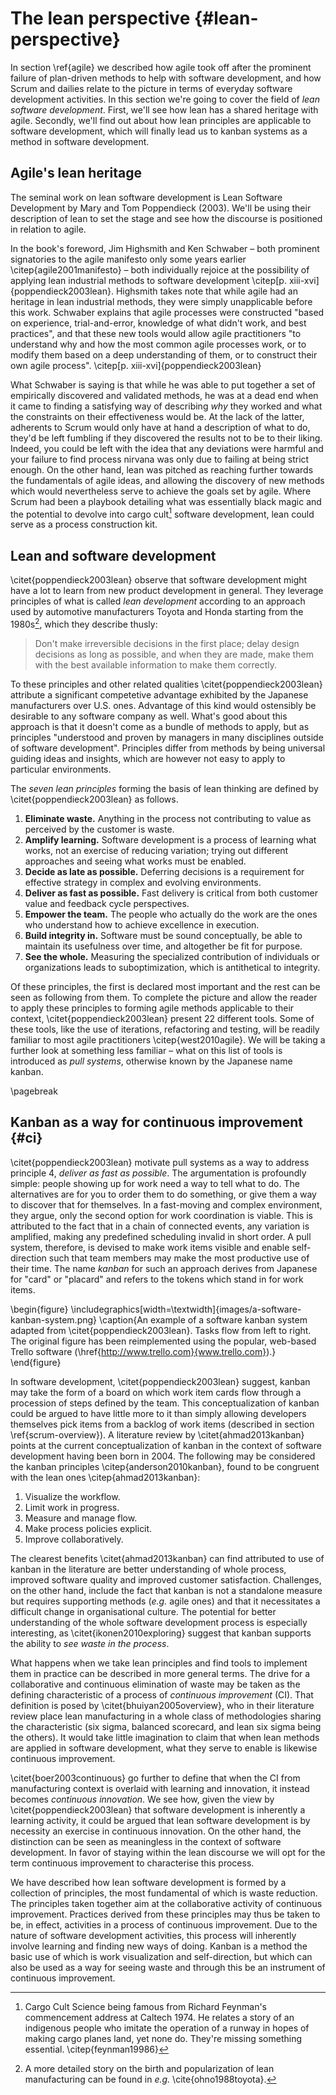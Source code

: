 
# The lean perspective {#lean-perspective}

In section \ref{agile} we described how agile took off after the prominent failure of plan-driven methods to help with software development, and how Scrum and dailies relate to the picture in terms of everyday software development activities. In this section we're going to cover the field of *lean software development*. First, we'll see how lean has a shared heritage with agile. Secondly, we'll find out about how lean principles are applicable to software development, which will finally lead us to kanban systems as a method in software development.

## Agile's lean heritage

The seminal work on lean software development is Lean Software Development by Mary and Tom Poppendieck (2003). We'll be using their description of lean to set the stage and see how the discourse is positioned in relation to agile.

In the book's foreword, Jim Highsmith and Ken Schwaber – both prominent signatories to the agile manifesto only some years earlier \citep{agile2001manifesto} – both individually rejoice at the possibility of applying lean industrial methods to software development \citep[p. xiii-xvi]{poppendieck2003lean}. Highsmith takes note that while agile had an heritage in lean industrial methods, they were simply unapplicable before this work. Schwaber explains that agile processes were constructed "based on experience, trial-and-error, knowledge of what didn't work, and best practices", and that these new tools would allow agile practitioners "to understand why and how the most common agile processes work, or to modify them based on a deep understanding of them, or to construct their own agile process". \citep[p. xiii-xvi]{poppendieck2003lean}

What Schwaber is saying is that while he was able to put together a set of empirically discovered and validated methods, he was at a dead end when it came to finding a satisfying way of describing *why* they worked and what the constraints on their effectiveness would be. At the lack of the latter, adherents to Scrum would only have at hand a description of what to do, they'd be left fumbling if they discovered the results not to be to their liking. Indeed, you could be left with the idea that any deviations were harmful and your failure to find process nirvana was only due to failing at being strict enough. On the other hand, lean was pitched as reaching further towards the fundamentals of agile ideas, and allowing the discovery of new methods which would nevertheless serve to achieve the goals set by agile. Where Scrum had been a playbook detailing what was essentially black magic and the potential to devolve into cargo cult[^cargocult] software development, lean could serve as a process construction kit.

[^cargocult]: Cargo Cult Science being famous from Richard Feynman's commencement address at Caltech 1974. He relates a story of an indigenous people who imitate the operation of a runway in hopes of making cargo planes land, yet none do. They're missing something essential. \citep{feynman19986}

## Lean and software development

\citet{poppendieck2003lean} observe that software development might have a lot to learn from new product development in general. They leverage principles of what is called *lean development* according to an approach used by automotive manufacturers Toyota and Honda starting from the 1980s[^lean-manufacturing], which they describe thusly:

> Don't make irreversible decisions in the first place; delay design decisions as long as possible, and when they are made, make them with the best available information to make them correctly.

To these principles and other related qualities \citet{poppendieck2003lean} attribute a significant competetive advantage exhibited by the Japanese manufacturers over U.S. ones. Advantage of this kind would ostensibly be desirable to any software company as well. What's good about this approach is that it doesn't come as a bundle of methods to apply, but as principles "understood and proven by managers in many disciplines outside of software development". Principles differ from methods by being universal guiding ideas and insights, which are however not easy to apply to particular environments.

[^lean-manufacturing]: A more detailed story on the birth and popularization of lean manufacturing can be found in *e.g.* \cite{ohno1988toyota}.

The *seven lean principles* forming the basis of lean thinking are defined by \citet{poppendieck2003lean} as follows.

1. **Eliminate waste.** Anything in the process not contributing to value as perceived by the customer is waste.
2. **Amplify learning.** Software development is a process of learning what works, not an exercise of reducing variation; trying out different approaches and seeing what works must be enabled.
3. **Decide as late as possible.** Deferring decisions is a requirement for effective strategy in complex and evolving environments.
4. **Deliver as fast as possible.** Fast delivery is critical from both customer value and feedback cycle perspectives.
5. **Empower the team.** The people who actually do the work are the ones who understand how to achieve excellence in execution.
6. **Build integrity in.** Software must be sound conceptually, be able to maintain its usefulness over time, and altogether be fit for purpose.
7. **See the whole.** Measuring the specialized contribution of individuals or organizations leads to suboptimization, which is antithetical to integrity.

Of these principles, the first is declared most important and the rest can be seen as following from them. To complete the picture and allow the reader to apply these principles to forming agile methods applicable to their context, \citet{poppendieck2003lean} present 22 different tools. Some of these tools, like the use of iterations, refactoring and testing, will be readily familiar to most agile practitioners \citep{west2010agile}. We will be taking a further look at something less familiar – what on this list of tools is introduced as *pull systems*, otherwise known by the Japanese name kanban.

\pagebreak

## Kanban as a way for continuous improvement {#ci}

\citet{poppendieck2003lean} motivate pull systems as a way to address principle 4, *deliver as fast as possible*. The argumentation is profoundly simple: people showing up for work need a way to tell what to do. The alternatives are for you to order them to do something, or give them a way to discover that for themselves. In a fast-moving and complex environment, they argue, only the second option for work coordination is viable. This is attributed to the fact that in a chain of connected events, any variation is amplified, making any predefined scheduling invalid in short order. A pull system, therefore, is devised to make work items visible and enable self-direction such that team members may make the most productive use of their time. The name *kanban* for such an approach derives from Japanese for "card" or "placard" and refers to the tokens which stand in for work items.

\begin{figure}
\includegraphics[width=\textwidth]{images/a-software-kanban-system.png}
\caption{An example of a software kanban system adapted from \citet{poppendieck2003lean}. Tasks flow from left to right. The original figure has been reimplemented using the popular, web-based Trello software (\href{http://www.trello.com}{www.trello.com}).}
\end{figure}

In software development, \citet{poppendieck2003lean} suggest, kanban may take the form of a board on which work item cards flow through a procession of steps defined by the team. This conceptualization of kanban could be argued to have little more to it than simply allowing developers themselves pick items from a backlog of work items (described in section \ref{scrum-overview}). A literature review by \citet{ahmad2013kanban} points at the current conceptualization of kanban in the context of software development having been born in 2004. The following may be considered the kanban principles \citep{anderson2010kanban}, found to be congruent with the lean ones \citep{ahmad2013kanban}:

1. Visualize the workflow.
2. Limit work in progress.
3. Measure and manage flow.
4. Make process policies explicit.
5. Improve collaboratively.

The clearest benefits \citet{ahmad2013kanban} can find attributed to use of kanban in the literature are better understanding of whole process, improved software quality and improved customer satisfaction. Challenges, on the other hand, include the fact that kanban is not a standalone measure but requires supporting methods (*e.g.* agile ones) and that it necessitates a difficult change in organisational culture. The potential for better understanding of the whole software development process is especially interesting, as \citet{ikonen2010exploring} suggest that kanban supports the ability to *see waste in the process*.

What happens when we take lean principles and find tools to implement them in practice can be described in more general terms. The drive for a collaborative and continuous elimination of waste may be taken as the defining characteristic of a process of *continuous improvement* (CI). That definition is posed by \citet{bhuiyan2005overview}, who in their literature review place lean manufacturing in a whole class of methodologies sharing the characteristic (six sigma, balanced scorecard, and lean six sigma being the others). It would take little imagination to claim that when lean methods are applied in software development, what they serve to enable is likewise continuous improvement.

\citet{boer2003continuous} go further to define that when the CI from manufacturing context is overlaid with learning and innovation, it instead becomes *continuous innovation*. We see how, given the view by \citet{poppendieck2003lean} that software development is inherently a learning activity, it could be argued that lean software development is by necessity an exercise in continuous innovation. On the other hand, the distinction can be seen as meaningless in the context of software development. In favor of staying within the lean discourse we will opt for the term continuous improvement to characterise this process.

We have described how lean software development is formed by a collection of principles, the most fundamental of which is waste reduction. The principles taken together aim at the collaborative activity of continuous improvement. Practices derived from these principles may thus be taken to be, in effect, activities in a process of continuous improvement. Due to the nature of software development activities, this process will inherently involve learning and finding new ways of doing. Kanban is a method the basic use of which is work visualization and self-direction, but which can also be used as a way for seeing waste and through this be an instrument of continuous improvement.
